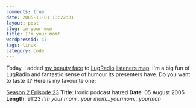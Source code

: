 ```yaml
---
comments: true
date: 2005-11-01 13:22:31
layout: post
slug: im-your-mom
title: I'm your mom!
wordpressid: 47
tags: linux
category: code
---
```


Today, I added [my beauty face](http://www.frappr.com/lugradio/photo/304380) to  [LugRadio](http://lugradio.org) [listeners map](http://www.frappr.com/lugradio). I'm a big fun of LugRadio and fantastic sense of humour its presenters have. Do you want to taste it? Here is my favourite one:

[Season 2 Episode 23](http://lugradio.org/episodes/35)
**Title**: Ironic podcast hatred
**Date**: 05 August 2005
**Length**: 91:23
_I'm your mom...your mom...yourmom...yourman_
